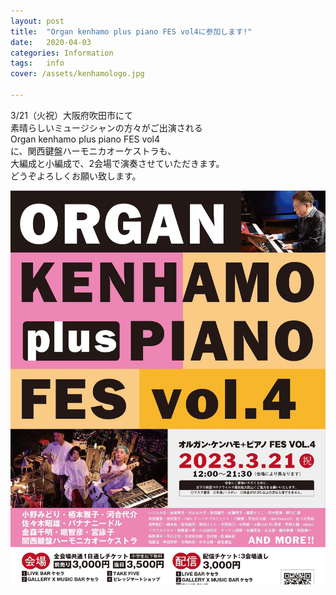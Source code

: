 ```yaml
---
layout: post
title:  "Organ kenhamo plus piano FES vol4に参加します!"
date:   2020-04-03
categories: Information
tags:	info
cover: /assets/kenhamologo.jpg

---
```



3/21（火祝）大阪府吹田市にて  
素晴らしいミュージシャンの方々がご出演される  
Organ kenhamo plus piano FES vol4  
に、関西鍵盤ハーモニカオーケストラも、  
大編成と小編成で、2会場で演奏させていただきます。  
どうぞよろしくお願い致します。  
  
<img border="0" src="/assets/20230321info.jpg">  

